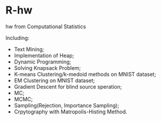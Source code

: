 # R-hw
hw from Computational Statistics

Including: 
- Text Mining; 
- Implementation of Heap; 
- Dynamic Programming; 
- Solving Knapsack Problem;
- K-means Clustering/k-medoid methods on MNIST dataset; 
- EM Clustering on MNIST dataset;
- Gradient Descent for blind source speration;
- MC;
- MCMC;
- Sampling(Rejection, Importance Sampling);
- Crpytography with Matropolis-Histing Method. 
